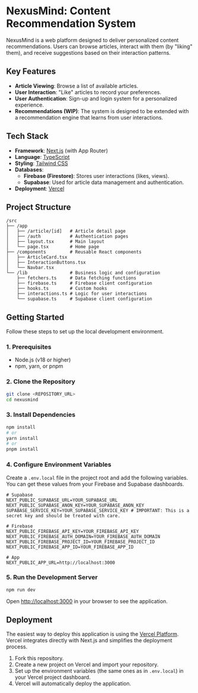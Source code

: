 # NexusMind: Content Recommendation System

NexusMind is a web platform designed to deliver personalized content recommendations. Users can browse articles, interact with them (by "liking" them), and receive suggestions based on their interaction patterns.

## Key Features

- **Article Viewing**: Browse a list of available articles.
- **User Interaction**: "Like" articles to record your preferences.
- **User Authentication**: Sign-up and login system for a personalized experience.
- **Recommendations (WIP)**: The system is designed to be extended with a recommendation engine that learns from user interactions.

## Tech Stack

- **Framework**: [Next.js](https://nextjs.org/) (with App Router)
- **Language**: [TypeScript](https://www.typescriptlang.org/)
- **Styling**: [Tailwind CSS](https://tailwindcss.com/)
- **Databases**:
  - **Firebase (Firestore)**: Stores user interactions (likes, views).
  - **Supabase**: Used for article data management and authentication.
- **Deployment**: [Vercel](https://vercel.com/)

## Project Structure

```
/src
├── /app
│   ├── /article/[id]   # Article detail page
│   ├── /auth           # Authentication pages
│   ├── layout.tsx      # Main layout
│   └── page.tsx        # Home page
├── /components         # Reusable React components
│   ├── ArticleCard.tsx
│   ├── InteractionButtons.tsx
│   └── Navbar.tsx
└── /lib                # Business logic and configuration
    ├── fetchers.ts     # Data fetching functions
    ├── firebase.ts     # Firebase client configuration
    ├── hooks.ts        # Custom hooks
    ├── interactions.ts # Logic for user interactions
    └── supabase.ts     # Supabase client configuration
```

## Getting Started

Follow these steps to set up the local development environment.

### 1. Prerequisites

- Node.js (v18 or higher)
- npm, yarn, or pnpm

### 2. Clone the Repository

```bash
git clone <REPOSITORY_URL>
cd nexusmind
```

### 3. Install Dependencies

```bash
npm install
# or
yarn install
# or
pnpm install
```

### 4. Configure Environment Variables

Create a `.env.local` file in the project root and add the following variables. You can get these values from your Firebase and Supabase dashboards.

```env
# Supabase
NEXT_PUBLIC_SUPABASE_URL=YOUR_SUPABASE_URL
NEXT_PUBLIC_SUPABASE_ANON_KEY=YOUR_SUPABASE_ANON_KEY
SUPABASE_SERVICE_KEY=YOUR_SUPABASE_SERVICE_KEY # IMPORTANT: This is a secret key and should be treated with care.

# Firebase
NEXT_PUBLIC_FIREBASE_API_KEY=YOUR_FIREBASE_API_KEY
NEXT_PUBLIC_FIREBASE_AUTH_DOMAIN=YOUR_FIREBASE_AUTH_DOMAIN
NEXT_PUBLIC_FIREBASE_PROJECT_ID=YOUR_FIREBASE_PROJECT_ID
NEXT_PUBLIC_FIREBASE_APP_ID=YOUR_FIREBASE_APP_ID

# App
NEXT_PUBLIC_APP_URL=http://localhost:3000
```

### 5. Run the Development Server

```bash
npm run dev
```

Open [http://localhost:3000](http://localhost:3000) in your browser to see the application.

## Deployment

The easiest way to deploy this application is using the [Vercel Platform](https://vercel.com/new). Vercel integrates directly with Next.js and simplifies the deployment process.

1.  Fork this repository.
2.  Create a new project on Vercel and import your repository.
3.  Set up the environment variables (the same ones as in `.env.local`) in your Vercel project dashboard.
4.  Vercel will automatically deploy the application.